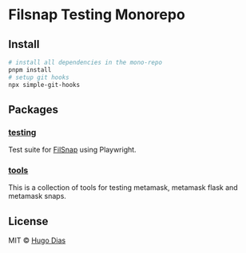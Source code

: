 # Filsnap Testing Monorepo

## Install

```bash
# install all dependencies in the mono-repo
pnpm install
# setup git hooks
npx simple-git-hooks
```

## Packages

### [testing](./packages/testing)

Test suite for [FilSnap](https://github.com/ChainSafe/filsnap) using Playwright.

### [tools](./packages/tools)

This is a collection of tools for testing metamask, metamask flask and metamask snaps.

## License

MIT © [Hugo Dias](http://hugodias.me)
